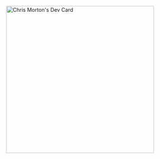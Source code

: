 <a href="https://app.daily.dev/Mortr0n"><img src="https://api.daily.dev/devcards/21cfad7c1e2a4162a5208a08af46b738.png?r=m7g" width="400" alt="Chris Morton's Dev Card"/></a>
<!-- <a href="https://github.com/Mortr0n/"><img src="https://github.com/Mortr0n/Mortr0n/blob/master/devcard.svg" width="400" alt="Chris Morton's Dev Card"/></a> -->
